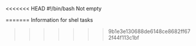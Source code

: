 <<<<<<< HEAD
#!/bin/bash
Not empty

=======
Information for shel tasks
>>>>>>> 9b1e3e130688de6148ce8682ff672f44f113c1bf
